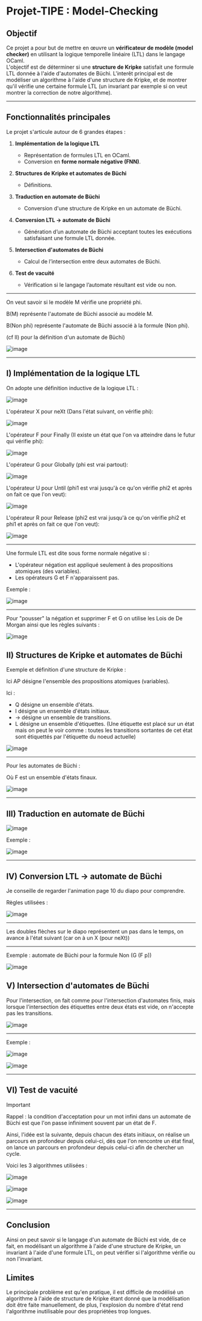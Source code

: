 
# Projet-TIPE : Model-Checking

## Objectif

Ce projet a pour but de mettre en œuvre un **vérificateur de modèle (model checker)** en utilisant la logique temporelle linéaire (LTL) dans le langage OCaml.  
L'objectif est de déterminer si une **structure de Kripke** satisfait une formule LTL donnée à l'aide d'automates de Büchi.
L'interêt principal est de modéliser un algorithme à l'aide d'une structure de Kripke, et de montrer qu'il vérifie une certaine formule LTL (un invariant par exemple si on veut montrer la correction de notre algorithme).

---

## Fonctionnalités principales

Le projet s'articule autour de 6 grandes étapes :

1. **Implémentation de la logique LTL**
   - Représentation de formules LTL en OCaml.
   - Conversion en **forme normale négative (FNN)**.

2. **Structures de Kripke et automates de Büchi**
   - Définitions.

3. **Traduction en automate de Büchi**
   - Conversion d'une structure de Kripke en un automate de Büchi.

4. **Conversion LTL → automate de Büchi**
   - Génération d’un automate de Büchi acceptant toutes les exécutions satisfaisant une formule LTL donnée.

5. **Intersection d'automates de Büchi**
   - Calcul de l’intersection entre deux automates de Büchi.

6. **Test de vacuité**
   - Vérification si le langage l’automate résultant est vide ou non.
---

On veut savoir si le modèle M vérifie une propriété phi.

B(M) représente l'automate de Büchi associé au modèle M.

B(Non phi) représente l'automate de Büchi associé à la formule (Non phi).

(cf II) pour la définition d'un automate de Büchi)

![image](https://github.com/user-attachments/assets/af84ae28-bfb3-470d-a731-67118c35c74c)

---
## I) Implémentation de la logique LTL
On adopte une définition inductive de la logique LTL :

![image](https://github.com/user-attachments/assets/21fb9eda-be0a-4e36-a052-06436ae732e3)

L'opérateur X pour neXt (Dans l'état suivant, on vérifie phi): 

![image](https://github.com/user-attachments/assets/8dc27196-e9f1-441d-97a7-8db49a8d4b05)

L'opérateur F pour Finally (Il existe un état que l'on va atteindre dans le futur qui vérifie phi):

![image](https://github.com/user-attachments/assets/f9f6e2c1-d97b-49e8-b364-4752a68bed97)

L'opérateur G pour Globally (phi est vrai partout):

![image](https://github.com/user-attachments/assets/ba6e4b16-3cd9-49a2-9bba-45b00c30d326)

L'opérateur U pour Until (phi1 est vrai jusqu'à ce qu'on vérifie phi2 et après on fait ce que l'on veut):

![image](https://github.com/user-attachments/assets/0a35177f-f608-416c-8356-6570f9ff2980)

L'opérateur R pour Release (phi2 est vrai jusqu'à ce qu'on vérifie phi2 et phi1 et après on fait ce que l'on veut):

![image](https://github.com/user-attachments/assets/74a110c9-2f24-49dd-bf9e-b6cd42a7e2fa)

---

Une formule LTL est dite sous forme normale négative si :
- L'opérateur négation est appliqué seulement à des propositions atomiques (des variables).
- Les opérateurs G et F n'apparaissent pas.

Exemple : 

![image](https://github.com/user-attachments/assets/9333f09b-c760-4827-b1df-e29778b0e57a)

---

Pour "pousser" la négation et supprimer F et G on utilise les Lois de De Morgan ainsi que les règles suivants : 

![image](https://github.com/user-attachments/assets/270798b5-2811-42f4-a13c-46da114ce2d1)

## II) Structures de Kripke et automates de Büchi

Exemple et définition d'une structure de Kripke : 

Ici AP désigne l'ensemble des propositions atomiques (variables).

Ici :
- Q désigne un ensemble d'états.
- I désigne un ensemble d'états initiaux.
- -> désigne un ensemble de transitions.
- L désigne un ensemble d'étiquettes. (Une étiquette est placé sur un état mais on peut le voir comme : toutes les transitions sortantes de cet état sont étiquettés par l'étiquette du noeud actuelle)

![image](https://github.com/user-attachments/assets/6b432d8f-aed3-4d27-b0a3-02caed2081b4)

---

Pour les automates de Büchi : 

Où F est un ensemble d'états finaux.

![image](https://github.com/user-attachments/assets/289cc5a4-877b-4df1-9292-9c66f146f477)

---

## III) Traduction en automate de Büchi

![image](https://github.com/user-attachments/assets/de2f95bf-6b8d-46ce-a1ef-0be5c54b9d63)

Exemple : 

![image](https://github.com/user-attachments/assets/271df78b-3f85-4b02-a433-ebf49304f896)


---

## IV) Conversion LTL → automate de Büchi

Je conseille de regarder l'animation page 10 du diapo pour comprendre.

Règles utilisées : 

![image](https://github.com/user-attachments/assets/713db73f-5e8a-4d15-92f2-7e89ce476005)

---

Les doubles flèches sur le diapo représentent un pas dans le temps, on avance à l'état suivant (car on à un X (pour neXt))

---

Exemple : automate de Büchi pour la formule Non (G (F p))

![image](https://github.com/user-attachments/assets/3ea0db47-c7e1-4c37-84b4-4eb1a4e7e9cb)


## V) Intersection d'automates de Büchi

Pour l'intersection, on fait comme pour l'intersection d'automates finis, mais lorsque l'intersection des étiquettes entre deux états est vide, on n'accepte pas les transitions.

![image](https://github.com/user-attachments/assets/99bfd707-4d65-4d90-9b6a-e2dea657b03e)

---

Exemple : 

![image](https://github.com/user-attachments/assets/f6698c70-330f-4efe-88fd-53f4cca4fbb5)


![image](https://github.com/user-attachments/assets/13e3e459-de66-48d2-aad9-e1049a72ace1)

---

## VI) Test de vacuité
> [!IMPORTANT]
> Rappel : la condition d'acceptation pour un mot infini dans un automate de Büchi est que l'on passe infiniment souvent par un état de F.

Ainsi, l'idée est la suivante, depuis chacun des états initiaux, on réalise un parcours en profondeur depuis celui-ci, dès que l'on rencontre un état final, on lance un parcours en profondeur depuis celui-ci afin de chercher un cycle.

Voici les 3 algorithmes utilisées : 

![image](https://github.com/user-attachments/assets/c874800e-05b8-461d-8b55-2d3d876fd8d4)

![image](https://github.com/user-attachments/assets/87a1c4ca-5967-491a-9c53-ca446e42ed8f)

![image](https://github.com/user-attachments/assets/85d8f49c-7ad4-42c5-9f47-20a7855d2fa8)

---

## Conclusion

Ainsi on peut savoir si le langage d'un automate de Büchi est vide, de ce fait, en modélisant un algorithme à l'aide d'une structure de Kripke, un invariant à l'aide d'une formule LTL, on peut vérifier si l'algorithme vérifie ou non l'invariant.

## Limites

Le principale problème est qu'en pratique, il est difficile de modélisé un algorithme à l'aide de structure de Kripke étant donné que la modélisation doit être faite manuellement, de plus, l'explosion du nombre d'état rend l'algorithme inutilisable pour des propriétées trop longues.






